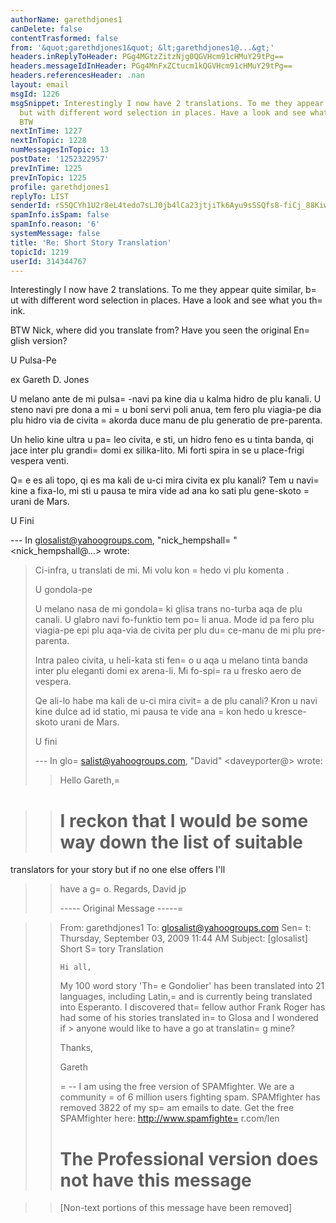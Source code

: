 ```yaml
---
authorName: garethdjones1
canDelete: false
contentTrasformed: false
from: '&quot;garethdjones1&quot; &lt;garethdjones1@...&gt;'
headers.inReplyToHeader: PGg4MGtzZitzNjg0QGVHcm91cHMuY29tPg==
headers.messageIdInHeader: PGg4MnFxZCtucm1kQGVHcm91cHMuY29tPg==
headers.referencesHeader: .nan
layout: email
msgId: 1226
msgSnippet: Interestingly I now have 2 translations. To me they appear quite similar,
  but with different word selection in places. Have a look and see what you think.
  BTW
nextInTime: 1227
nextInTopic: 1228
numMessagesInTopic: 13
postDate: '1252322957'
prevInTime: 1225
prevInTopic: 1225
profile: garethdjones1
replyTo: LIST
senderId: rS5QCYh1U2r8eL4tedo7sLJ0jb4lCa23jtjiTk6Ayu9sSSQfs8-fiCj_88KiwwlesdzzpO-a69e9oMBhgWGo1zSrsgtmTF0Vj3pHDoItpwZ21A
spamInfo.isSpam: false
spamInfo.reason: '6'
systemMessage: false
title: 'Re: Short Story Translation'
topicId: 1219
userId: 314344767
---
```


Interestingly I now have 2 translations. To me they appear quite similar, b=
ut with different word selection in places. Have a look and see what you th=
ink.

BTW Nick, where did you translate from? Have you seen the original En=
glish version?


U Pulsa-Pe

ex Gareth D. Jones


U melano ante de mi pulsa=
-navi pa kine dia u kalma hidro de plu kanali. 
U steno navi pre dona a mi =
u boni servi poli anua, tem fero plu viagia-pe
dia plu hidro via de civita =
akorda duce manu de plu generatio de
pre-parenta.

Un helio kine ultra u pa=
leo civita, e sti, un hidro feno es u tinta
banda, qi jace inter plu grandi=
 domi ex silika-lito.  Mi forti spira in
se u place-frigi vespera venti.

Q=
e es ali topo, qi es ma kali de u-ci mira civita ex plu kanali?  Tem u
navi=
 kine a fixa-lo, mi sti u pausa te mira vide ad ana ko sati plu
gene-skoto =
urani de Mars.

U Fini



--- In glosalist@yahoogroups.com, "nick_hempshall=
" <nick_hempshall@...> wrote:
>
> Ci-infra, u translati de mi. Mi volu kon =
hedo vi plu komenta .
> 
> 
> U gondola-pe
> 
> U melano nasa de mi gondola=
 ki glisa trans no-turba aqa de plu canali. U glabro navi fo-funktio tem po=
li anua. Mode id pa fero plu viagia-pe epi plu aqa-via de civita per plu du=
ce-manu de mi plu pre-parenta.
> 
> Intra paleo civita, u heli-kata sti fen=
o u aqa u melano tinta banda inter plu eleganti domi ex arena-li. Mi fo-spi=
ra u fresko aero de vespera.
> 
> Qe ali-lo habe ma kali de u-ci mira civit=
a de plu canali? Kron u navi kine dulce ad id statio, mi pausa te vide ana =
kon hedo u kresce-skoto urani de Mars.
> 
> U fini
> 
> 
> 
> 
> --- In glo=
salist@yahoogroups.com, "David" <daveyporter@> wrote:
> >
> > Hello Gareth,=

> >    I reckon that I would be some way down the list of suitable
> >    =
translators for your story  but if no one else offers I'll 
> >    have a g=
o.
> >    Regards,    David jp
> > 
> > 
> >   ----- Original Message -----=
 
> >   From: garethdjones1 
> >   To: glosalist@yahoogroups.com 
> >   Sen=
t: Thursday, September 03, 2009 11:44 AM
> >   Subject: [glosalist] Short S=
tory Translation
> > 
> > 
> >     Hi all,
> > 
> >   My 100 word story 'Th=
e Gondolier' has been translated into 21 
> >   languages, including Latin,=
 and is currently being translated 
> >   into Esperanto. I discovered that=
 fellow author Frank Roger has 
> >   had some of his stories translated in=
to Glosa and I wondered if >   anyone would like to have a go at translatin=
g mine?
> > 
> >   Thanks,
> > 
> >   Gareth
> > 
> > 
> > 
> >   
> > 
> >=
 --
> > I am using the free version of SPAMfighter.
> > We are a community =
of 6 million users fighting spam.
> > SPAMfighter has removed 3822 of my sp=
am emails to date.
> > Get the free SPAMfighter here: http://www.spamfighte=
r.com/len
> > 
> > The Professional version does not have this message
> > =

> > 
> > [Non-text portions of this message have been removed]
> >
>



